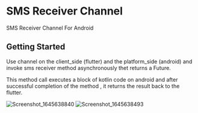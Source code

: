 # SMS Receiver Channel

SMS Receiver Channel For Android

## Getting Started

Use channel on the client_side (flutter) and the platform_side (android) and invoke sms receiver method asynchronously thet returns a Future.

This method call executes a block of kotlin code on android and after successful completion of the method , it returns the result back to the flutter.

![Screenshot_1645638840](https://user-images.githubusercontent.com/69586214/155379078-c13e1e13-4c06-448a-9fe9-0e6863d3764d.png)
![Screenshot_1645638493](https://user-images.githubusercontent.com/69586214/155379423-9c88b825-f75a-4cb0-b888-b1103f2f0536.png)
